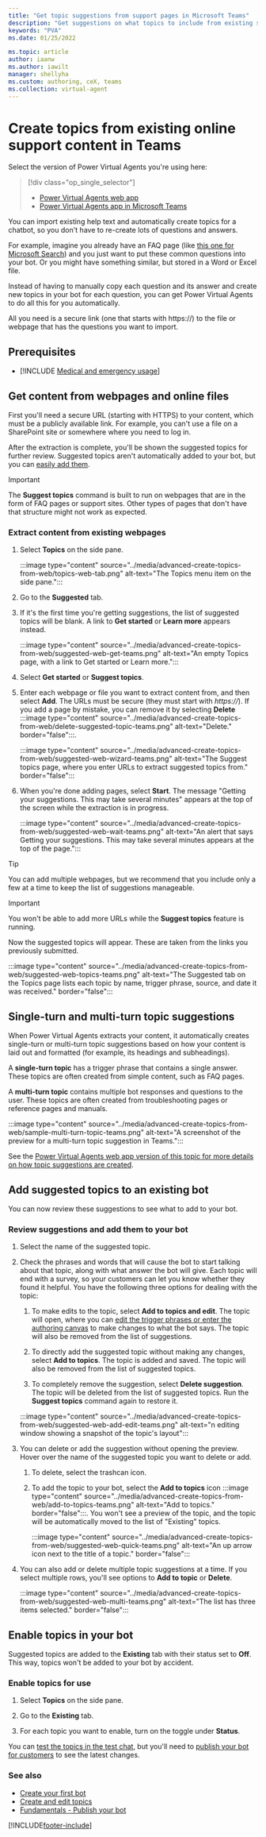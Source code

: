 ```yaml
---
title: "Get topic suggestions from support pages in Microsoft Teams"
description: "Get suggestions on what topics to include from existing support content, such as FAQs, help sites, and Word and Excel documents"
keywords: "PVA"
ms.date: 01/25/2022

ms.topic: article
author: iaanw
ms.author: iawilt
manager: shellyha
ms.custom: authoring, ceX, teams
ms.collection: virtual-agent
---
```


# Create topics from existing online support content in Teams

Select the version of Power Virtual Agents you're using here:

> [!div class="op_single_selector"]
>
> - [Power Virtual Agents web app](../advanced-create-topics-from-web.md)
> - [Power Virtual Agents app in Microsoft Teams](advanced-create-topics-from-web-teams.md)

You can import existing help text and automatically create topics for a chatbot, so you don't have to re-create lots of questions and answers.

For example, imagine you already have an FAQ page (like [this one for Microsoft Search](/microsoftsearch/faqs)) and you just want to put these common questions into your bot. Or you might have something similar, but stored in a Word or Excel file.

Instead of having to manually copy each question and its answer and create new topics in your bot for each question, you can get Power Virtual Agents to do all this for you automatically.

All you need is a secure link (one that starts with https://) to the file or webpage that has the questions you want to import.

## Prerequisites

- [!INCLUDE [Medical and emergency usage](includes/pva-usage-limitations-teams.md)]

## Get content from webpages and online files

First you'll need a secure URL (starting with HTTPS) to your content, which must be a publicly available link. For example, you can't use a file on a SharePoint site or somewhere where you need to log in.

After the extraction is complete, you'll be shown the suggested topics for further review. Suggested topics aren't automatically added to your bot, but you can [easily add them](#add-suggested-topics-to-an-existing-bot).

> [!IMPORTANT]
> The **Suggest topics** command is built to run on webpages that are in the form of FAQ pages or support sites. Other types of pages that don't have that structure might not work as expected.

### Extract content from existing webpages

1. Select **Topics** on the side pane.

    :::image type="content" source="../media/advanced-create-topics-from-web/topics-web-tab.png" alt-text="The Topics menu item on the side pane.":::

1. Go to the **Suggested** tab.

1. If it's the first time you're getting suggestions, the list of suggested topics will be blank. A link to **Get started** or **Learn more** appears instead.

    :::image type="content" source="../media/advanced-create-topics-from-web/suggested-web-get-teams.png" alt-text="An empty Topics page, with a link to Get started or Learn more.":::

2. Select **Get started** or **Suggest topics**.

3. Enter each webpage or file you want to extract content from, and then select **Add**. The URLs must be secure (they must start with *https://*). If you add a page by mistake, you can remove it by selecting **Delete** :::image type="content" source="../media/advanced-create-topics-from-web/delete-suggested-topic-teams.png" alt-text="Delete." border="false":::.

    :::image type="content" source="../media/advanced-create-topics-from-web/suggested-web-wizard-teams.png" alt-text="The Suggest topics page, where you enter URLs to extract suggested topics from." border="false":::

4. When you're done adding pages, select **Start**. The message "Getting your suggestions. This may take several minutes" appears at the top of the screen while the extraction is in progress.

    :::image type="content" source="../media/advanced-create-topics-from-web/suggested-web-wait-teams.png" alt-text="An alert that says Getting your suggestions. This may take several minutes appears at the top of the page.":::

> [!TIP]
> You can add multiple webpages, but we recommend that you include only a few at a time to keep the list of suggestions manageable.

> [!IMPORTANT]
> You won't be able to add more URLs while the **Suggest topics** feature is running.

Now the suggested topics will appear. These are taken from the links you previously submitted.

:::image type="content" source="../media/advanced-create-topics-from-web/suggested-web-topics-teams.png" alt-text="The Suggested tab on the Topics page lists each topic by name, trigger phrase, source, and date it was received." border="false":::

## Single-turn and multi-turn topic suggestions

When Power Virtual Agents extracts your content, it automatically creates single-turn or multi-turn topic suggestions based on how your content is laid out and formatted (for example, its headings and subheadings).

A **single-turn topic** has a trigger phrase that contains a single answer. These topics are often created from simple content, such as FAQ pages.

A **multi-turn topic** contains multiple bot responses and questions to the user. These topics are often created from troubleshooting pages or reference pages and manuals.

:::image type="content" source="../media/advanced-create-topics-from-web/sample-multi-turn-topic-teams.png" alt-text="A screenshot of the preview for a multi-turn topic suggestion in Teams.":::

See the [Power Virtual Agents web app version of this topic for more details on how topic suggestions are created](../advanced-create-topics-from-web.md#single-turn-and-multi-turn-topic-suggestions).

## Add suggested topics to an existing bot

You can now review these suggestions to see what to add to your bot.

### Review suggestions and add them to your bot

1. Select the name of the suggested topic.  

1. Check the phrases and words that will cause the bot to start talking about that topic, along with what answer the bot will give. Each topic will end with a survey, so your customers can let you know whether they found it helpful. You have the following three options for dealing with the topic:  

    1. To make edits to the topic, select **Add to topics and edit**. The topic will open, where you can [edit the trigger phrases or enter the authoring canvas](authoring-create-edit-topics-teams.md) to make changes to what the bot says. The topic will also be removed from the list of suggestions.  

    1. To directly add the suggested topic without making any changes, select **Add to topics**. The topic is added and saved. The topic will also be removed from the list of suggested topics.  

    1. To completely remove the suggestion, select **Delete suggestion**. The topic will be deleted from the list of suggested topics. Run the **Suggest topics** command again to restore it.  

    :::image type="content" source="../media/advanced-create-topics-from-web/suggested-web-add-edit-teams.png" alt-text="n editing window showing a snapshot of the topic's layout":::

1. You can delete or add the suggestion without opening the preview. Hover over the name of the suggested topic you want to delete or add.

    1. To delete, select the trashcan icon.

    1. To add the topic to your bot, select the **Add to topics** icon :::image type="content" source="../media/advanced-create-topics-from-web/add-to-topics-teams.png" alt-text="Add to topics." border="false":::. You won't see a preview of the topic, and the topic will be automatically moved to the list of "Existing" topics.

        :::image type="content" source="../media/advanced-create-topics-from-web/suggested-web-quick-teams.png" alt-text="An up arrow icon next to the title of a topic." border="false":::

1. You can also add or delete multiple topic suggestions at a time. If you select multiple rows, you'll see options to **Add to topic** or **Delete**.

    :::image type="content" source="../media/advanced-create-topics-from-web/suggested-web-multi-teams.png" alt-text="The list has three items selected." border="false":::

## Enable topics in your bot

Suggested topics are added to the **Existing** tab with their status set to **Off**. This way, topics won't be added to your bot by accident.

### Enable topics for use

1. Select **Topics** on the side pane.

1. Go to the **Existing** tab.

1. For each topic you want to enable, turn on the toggle under **Status**.

You can [test the topics in the test chat](authoring-test-bot-teams.md), but you'll need to [publish your bot for customers](publication-fundamentals-publish-channels-teams.md) to see the latest changes.

### See also

- [Create your first bot](authoring-first-bot-teams.md)  
- [Create and edit topics](authoring-create-edit-topics-teams.md)  
- [Fundamentals - Publish your bot](publication-fundamentals-publish-channels-teams.md)

[!INCLUDE[footer-include](../includes/footer-banner.md)]
